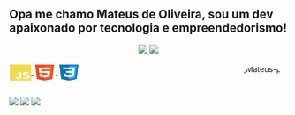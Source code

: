 ## Opa me chamo Mateus de Oliveira, sou um dev apaixonado por tecnologia e empreendedorismo!
<div align="center">
  <a href="https://github.com/mateus-de-oliveira">
  <img height="180em" src="https://github-readme-stats.vercel.app/api?username=mateus-de-oliveira&show_icons=true&theme=dracula&include_all_commits=true&count_private=true"/>
  <img height="180em" src="https://github-readme-stats.vercel.app/api/top-langs/?username=mateus-de-oliveira&layout=compact&langs_count=7&theme=dracula"/>
</div>
<div style="display: inline_block"><br>
  <img align="center" alt="Mateus-Js" height="30" width="40" src="https://raw.githubusercontent.com/devicons/devicon/master/icons/javascript/javascript-plain.svg">
  <img align="center" alt="Mateus-HTML" height="30" width="40" src="https://raw.githubusercontent.com/devicons/devicon/master/icons/html5/html5-original.svg">
  <img align="center" alt="Mateus-CSS" height="30" width="40" src="https://raw.githubusercontent.com/devicons/devicon/master/icons/css3/css3-original.svg">
  <img align="right" alt="Mateus-pic" height="300" style="border-radius:50px;" src="https://w0.peakpx.com/wallpaper/573/373/HD-wallpaper-wraithcrypt-black-elegante-hacker-mask-mr-suit-tie.jpg">
</div>
  
  ##
 
<div> 
  <a href="https://www.instagram.com/o.mateus.fiuza/" target="_blank"><img src="https://img.shields.io/badge/-Instagram-%23E4405F?style=for-the-badge&logo=instagram&logoColor=white" target="_blank"></a>
  <a href = "mailto:mateusdeoliveira1530@gmail.com"><img src="https://img.shields.io/badge/-Gmail-%23333?style=for-the-badge&logo=gmail&logoColor=white" target="_blank"></a>
  <a href="https://www.linkedin.com/in/mateus-de-oliveira-96740719b/" target="_blank"><img src="[https://img.shields.io/badge/-LinkedIn-%230077B5?style=for-the-badge&logo=linkedin&logoColor=white](https://w0.peakpx.com/wallpaper/573/373/HD-wallpaper-wraithcrypt-black-elegante-hacker-mask-mr-suit-tie.jpg)" target="_blank"></a>  
</div>

